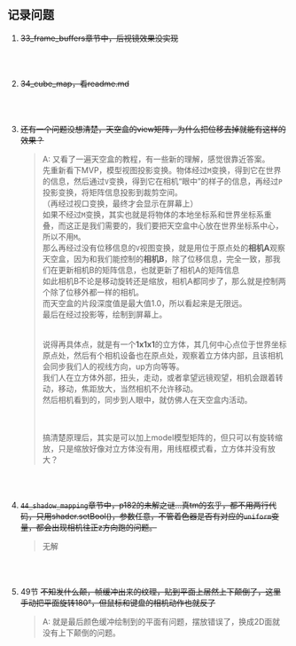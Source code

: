 ## 记录问题

1. ~~33_frame_buffers章节中，后视镜效果没实现~~

<br>
<br>

2. ~~34_cube_map，看readme.md~~

<br>
<br>


3. ~~还有一个问题没想清楚，天空盒的view矩阵，为什么把位移去掉就能有这样的效果？~~

    > A: 又看了一遍天空盒的教程，有一些新的理解，感觉很靠近答案。 <br>
    >    先重新看下MVP，模型视图投影变换。物体经过`M`变换，得到它在世界的信息，然后通过`V`变换，得到它在相机“眼中”的样子的信息，再经过`P`投影变换，将矩阵信息投影到裁剪空间。 <br>
    >   （再经过视口变换，最终才会显示在屏幕上）<br>
    >    如果不经过`M`变换，其实也就是将物体的本地坐标系和世界坐标系重叠，而这正是我们需要的，我们要把天空盒中心放在世界坐标系中心，所以不用`M`。<br>
    >    那么再经过没有位移信息的`V`视图变换，就是用位于原点处的**相机A**观察天空盒，因为和我们能控制的**相机B**，除了位移信息，完全一致，那我们在更新相机B的矩阵信息，也就更新了相机A的矩阵信息<br>
    >    如此相机B不论是移动旋转还是缩放，相机A都同步了，那么就是控制两个除了位移外都一样的相机。<br>
    >    而天空盒的片段深度值是最大值1.0，所以看起来是无限远。<br>
    >    最后在经过投影等，绘制到屏幕上。<br>
    >    <br><br>
    >    说得再具体点，就是有一个**1x1x1**的立方体，其几何中心点位于世界坐标原点处，然后有个相机设备也在原点处，观察着立方体内部，且该相机会同步我们人的视线方向，up方向等等。<br>
    >    我们人在立方体外部，扭头，走动，或者拿望远镜观望，相机会跟着转动，移动，焦距放大，当然相机不允许移动。<br>
    >    然后相机看到的，同步到人眼中，就仿佛人在天空盒内活动。
    >    
    >    <br><br>
    >    搞清楚原理后，其实是可以加上model模型矩阵的，但只可以有旋转缩放，只是缩放好像对立方体没有用，用线框模式看，立方体并没有放大？

<br>
<br>


4. ~~`44_shadow_mapping`章节中，p182的未解之谜...真tm的玄乎，都不用两行代码，只用shader.setBool()，参数任意，不管着色器是否有对应的`uniform`变量，都会出现相机往正z方向跑的问题。~~

    >    无解



<br>
<br>


5. 49节
~~不知发什么颠，帧缓冲出来的纹理，贴到平面上居然上下颠倒了，这里手动把平面旋转180°，但鼠标和键盘的相机动作也就反了~~

    >    A: 就是最后颜色缓冲绘制到的平面有问题，摆放错误了，换成2D面就没有上下颠倒的问题。